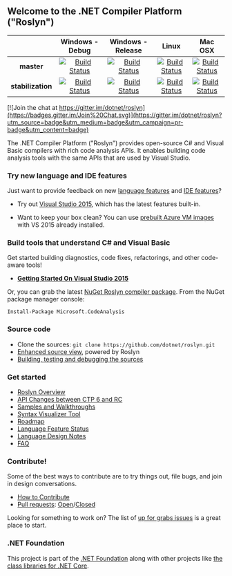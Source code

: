 ## Welcome to the .NET Compiler Platform ("Roslyn")

||Windows - Debug|Windows - Release|Linux|Mac OSX|
|:--:|:--:|:--:|:--:|:--:|
|**master**|[![Build Status](http://dotnet-ci.cloudapp.net/job/dotnet_roslyn_windows_debug/badge/icon)](http://dotnet-ci.cloudapp.net/job/dotnet_roslyn_windows_debug/)|[![Build Status](http://dotnet-ci.cloudapp.net/job/dotnet_roslyn_windows_release/badge/icon)](http://dotnet-ci.cloudapp.net/job/dotnet_roslyn_windows_release/)|[![Build Status](http://dotnet-ci.cloudapp.net/job/dotnet_roslyn_linux/badge/icon)](http://dotnet-ci.cloudapp.net/job/dotnet_roslyn_linux/)|[![Build Status](http://dotnet-ci.cloudapp.net/job/dotnet_roslyn_mac/badge/icon)](http://dotnet-ci.cloudapp.net/job/dotnet_roslyn_mac/)|
|**stabilization**|[![Build Status](http://dotnet-ci.cloudapp.net/job/dotnet_roslyn_stabilization_windows_debug/badge/icon)](http://dotnet-ci.cloudapp.net/job/dotnet_roslyn_stabilization_windows_debug/)|[![Build Status](http://dotnet-ci.cloudapp.net/job/dotnet_roslyn_stabilization_windows_release/badge/icon)](http://dotnet-ci.cloudapp.net/job/dotnet_roslyn_stabilization_windows_release/)|[![Build Status](http://dotnet-ci.cloudapp.net/job/dotnet_roslyn_stabilization_linux/badge/icon)](http://dotnet-ci.cloudapp.net/job/dotnet_roslyn_stabilization_linux/)|[![Build Status](http://dotnet-ci.cloudapp.net/job/dotnet_roslyn_stabilization_mac/badge/icon)](http://dotnet-ci.cloudapp.net/job/dotnet_roslyn_stabilization_mac/)|


[![Join the chat at https://gitter.im/dotnet/roslyn](https://badges.gitter.im/Join%20Chat.svg)](https://gitter.im/dotnet/roslyn?utm_source=badge&utm_medium=badge&utm_campaign=pr-badge&utm_content=badge)


The .NET Compiler Platform ("Roslyn") provides open-source C# and Visual Basic compilers 
with rich code analysis APIs.  It enables building code analysis tools with the same APIs 
that are used by Visual Studio.

### Try new language and IDE features

Just want to provide feedback on new [language features](https://github.com/dotnet/roslyn/wiki/Languages-features-in-C%23-6-and-VB-14) 
and [IDE features](http://blogs.msdn.com/b/visualstudio/archive/2014/11/12/the-c-and-visual-basic-code-focused-ide-experience.aspx)? 

* Try out [Visual Studio 2015](https://www.visualstudio.com/en-us/downloads/visual-studio-2015-downloads-vs.aspx), 
which has the latest features built-in.

* Want to keep your box clean? You can use 
[prebuilt Azure VM images](http://blogs.msdn.com/b/visualstudioalm/archive/2014/06/04/visual-studio-14-ctp-now-available-in-the-virtual-machine-azure-gallery.aspx) 
with VS 2015 already installed.

### Build tools that understand C# and Visual Basic

Get started building diagnostics, code fixes, refactorings, and other code-aware tools!

- [**Getting Started On Visual Studio 2015**](https://github.com/dotnet/roslyn/wiki/Getting-Started-on-Visual-Studio-2015)

Or, you can grab the latest [NuGet Roslyn compiler package](http://www.nuget.org/packages/Microsoft.CodeAnalysis). 
From the NuGet package manager console:

    Install-Package Microsoft.CodeAnalysis

### Source code

* Clone the sources: `git clone https://github.com/dotnet/roslyn.git`
* [Enhanced source view](http://source.roslyn.io/), powered by Roslyn 
* [Building, testing and debugging the sources](https://github.com/dotnet/roslyn/wiki/Building%20Testing%20and%20Debugging)

### Get started

* [Roslyn Overview](https://github.com/dotnet/roslyn/wiki/Roslyn%20Overview) 
* [API Changes between CTP 6 and RC](https://github.com/dotnet/roslyn/wiki/VS-2015-RC-API-Changes)
* [Samples and Walkthroughs](https://github.com/dotnet/roslyn/wiki/Samples-and-Walkthroughs)
* [Syntax Visualizer Tool](https://github.com/dotnet/roslyn/wiki/Syntax%20Visualizer)
* [Roadmap](https://github.com/dotnet/roslyn/wiki/Roadmap) 
* [Language Feature Status](https://github.com/dotnet/roslyn/wiki/Languages-features-in-C%23-6-and-VB-14)
* [Language Design Notes](https://github.com/dotnet/roslyn/issues?q=label%3A%22Design+Notes%22+)
* [FAQ](https://github.com/dotnet/roslyn/wiki/FAQ)

### Contribute!

Some of the best ways to contribute are to try things out, file bugs, and join in design conversations. 

* [How to Contribute](https://github.com/dotnet/roslyn/wiki/Contributing-Code)
* [Pull requests](https://github.com/dotnet/roslyn/pulls): [Open](https://github.com/dotnet/roslyn/pulls?q=is%3Aopen+is%3Apr)/[Closed](https://github.com/dotnet/roslyn/pulls?q=is%3Apr+is%3Aclosed)

Looking for something to work on? The list of [up for grabs issues](https://github.com/dotnet/roslyn/issues?q=is%3Aopen+is%3Aissue+label%3A%22Up+for+Grabs%22) is a great place to start.

### .NET Foundation

This project is part of the [.NET Foundation](http://www.dotnetfoundation.org/projects) along with other
projects like [the class libraries for .NET Core](https://github.com/dotnet/corefx/).
